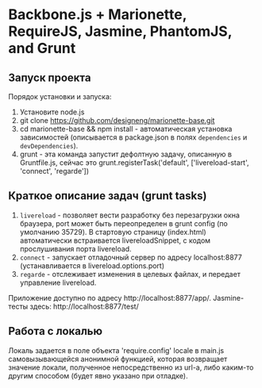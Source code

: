 # Backbone.js + Marionette, RequireJS, Jasmine, PhantomJS, and Grunt

## Запуск проекта

Порядок установки и запуска:

1. Установите node.js
2. git clone https://github.com/designeng/marionette-base.git
3. cd marionette-base && npm install - автоматическая установка зависимостей (описывается в package.json в полях `dependencies` и `devDependencies`).
4. grunt   - эта команда запустит дефолтную задачу, описанную в Gruntfile.js, сейчас это grunt.registerTask('default', ['livereload-start', 'connect', 'regarde'])

## Краткое описание задач (grunt tasks)

1. `livereload` - позволяет вести разработку без перезагрузки окна браузера, port может быть переопределен в grunt config (по умолчанию 35729). В стартовую страницу (index.html) автоматически встраивается livereloadSnippet, с кодом прослушивания порта livereload.
2. `connect` - запускает отладочный сервер по адресу localhost:8877 (устанавливается в livereload.options.port)
3. `regarde` - отслеживает изменения в целевых файлах, и передает управление livereload.

Приложение доступно по адресу http://localhost:8877/app/. Jasmine-тесты здесь: http://localhost:8877/test/

## Работа с локалью

Локаль задается в поле объекта 'require.config' locale в main.js самовызывающейся анонимной функцией, которая возвращает значение локали, полученное непосредственно из url-а, либо каким-то другим способом (будет явно указано при отладке).

